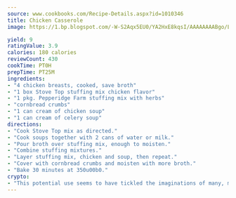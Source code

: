 ```yaml
---
source: www.cookbooks.com/Recipe-Details.aspx?id=1010346
title: Chicken Casserole
image: https://1.bp.blogspot.com/-W-S2Aqx5EU0/YA2HxE8kqsI/AAAAAAAABgo/LNxJ2X_rvYgPNsplYMgQNjuwxaZ0e3pQQCLcBGAsYHQ/s320/17.png

yield: 9
ratingValue: 3.9
calories: 180 calories
reviewCount: 430
cookTime: PT0H
prepTime: PT25M
ingredients:
- "4 chicken breasts, cooked, save broth"
- "1 box Stove Top stuffing mix chicken flavor"
- "1 pkg. Pepperidge Farm stuffing mix with herbs"
- "cornbread crumbs"
- "1 can cream of chicken soup"
- "1 can cream of celery soup"
directions:
- "Cook Stove Top mix as directed."
- "Cook soups together with 2 cans of water or milk."
- "Pour broth over stuffing mix, enough to moisten."
- "Combine stuffing mixtures."
- "Layer stuffing mix, chicken and soup, then repeat."
- "Cover with cornbread crumbs and moisten with more broth."
- "Bake 30 minutes at 350u00b0."
crypto:
- "This potential use seems to have tickled the imaginations of many, many bitcoin fanciers."
---
```

